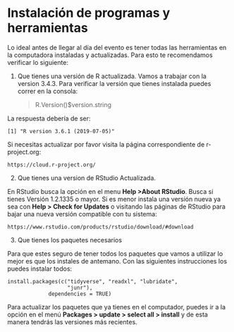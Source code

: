 # Instalación de programas y herramientas

Lo ideal antes de llegar al día del evento es tener todas las herramientas
en la computadora instaladas y actualizadas. Para esto te recomendamos
verificar lo siguiente:

1. Que tienes una versión de R actualizada. Vamos a trabajar con la version 3.4.3. 
Para verificar la versión que tienes instalada puedes correr en la consola:

    > R.Version()$version.string

La respuesta debería de ser:

    [1] "R version 3.6.1 (2019-07-05)"

Si necesitas actualizar por favor visita la página correspondiente de 
r-project.org:

    https://cloud.r-project.org/

2. Que tienes una version de RStudio Actualizada. 

En RStudio busca la opción en el menu **Help >About RStudio**. Busca si tienes
Versión 1.2.1335 o mayor.
Si es menor instala una versión nueva ya sea con **Help > Check for Updates** o
visitando las páginas de RStudio para bajar una nueva versión compatible con tu sistema:

    https://www.rstudio.com/products/rstudio/download/#download

3. Que tienes los paquetes necesarios 

Para que estes seguro de tener todos los paquetes que vamos a utilizar lo mejor 
es que los instales de antemano. Con las siguientes instrucciones los puedes
instalar todos:

    install.packages(c("tidyverse", "readxl", "lubridate", 
                       "junr"),
                 dependencies = TRUE)
                 
Para actualizar los paquetes que ya tienes en el computador, puedes ir a la 
opción en el menú **Packages > update > select all > install** y de esta 
manera tendrás las versiones más recientes.






